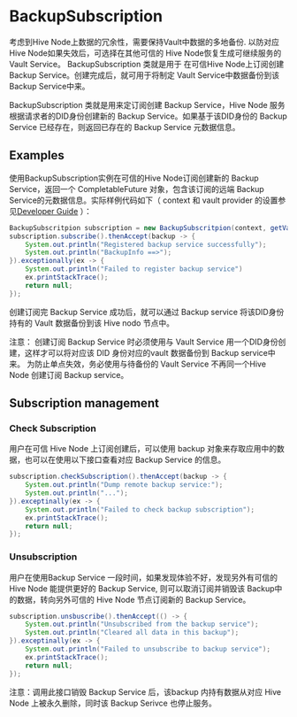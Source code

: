 # BackupSubscription

考虑到Hive Node上数据的冗余性，需要保持Vault中数据的多地备份. 以防对应 Hive Node如果失效后，可选择在其他可信的 Hive Node恢复生成可继续服务的 Vault Service。 BackupSubscription 类就是用于 在可信Hive Node上订阅创建Backup Service。创建完成后，就可用于将制定 Vault Service中数据备份到该Backup Service中来。

BackupSubscription 类就是用来定订阅创建 Backup Service，Hive Node 服务根据请求者的DID身份创建新的 Backup Service。如果基于该DID身份的 Backup Service 已经存在，则返回已存在的 Backup Service 元数据信息。

## Examples

使用BackupSubscription实例在可信的Hive Node订阅创建新的 Backup Service，返回一个 CompletableFuture 对象，包含该订阅的远端 Backup Service的元数据信息。实际样例代码如下（ context 和 vault provider 的设置参见[Developer Guide](README.md) ）：

```java
BackupSubscritpion subscription = new BackupSubscritpion(context, getVaultProvider());
subscription.subscribe().thenAccept(backup -> {
    System.out.println("Registered backup service successfully");
    System.out.println("BackupInfo ==>");
}).exceptionally(ex -> {
    System.out.println("Failed to register backup service")
    ex.printStackTrace();
    return null;
});
```

创建订阅完 Backup Service 成功后，就可以通过 Backup service 将该DID身份持有的 Vault 数据备份到该 Hive nodo 节点中。

注意：
创建订阅 Backup Service 时必须使用与 Vault Service 用一个DID身份创建，这样才可以将对应该 DID 身份对应的vault 数据备份到 Backup service中来。
为防止单点失效，务必使用与待备份的 Vault Service 不再同一个Hive Node 创建订阅 Backup service。

## Subscription management

### Check Subscription

用户在可信 Hive Node 上订阅创建后，可以使用 backup 对象来存取应用中的数据，也可以在使用以下接口查看对应 Backup Service 的信息。

```java
subscription.checkSubscription().thenAccept(backup -> {
    System.out.println("Dump remote backup service:");
    System.out.println("...");
}).exceptinally(ex -> {
    System.out.println("Failed to check backup subscription");
    ex.printStackTrace();
    return null;
});
```

### Unsubscription

用户在使用Backup Service 一段时间，如果发现体验不好，发现另外有可信的 Hive Node 能提供更好的 Backup Service, 则可以取消订阅并销毁该 Backup中的数据，转向另外可信的 Hive Node 节点订阅新的 Backup Service。


```java
subscription.unsbuscribe().thenAccept(() -> {
    System.out.println("Unsubscribed from the backup service");
    System.out.println("Cleared all data in this backup");
}).exceptinally(ex -> {
    System.out.println("Failed to unsubscribe to backup service");
    ex.printStackTrace();
    return null;
});
```

注意：调用此接口销毁 Backup Service 后，该backup 内持有数据从对应 Hive Node 上被永久删除，同时该 Backup Serivce 也停止服务。
